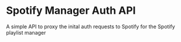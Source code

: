 # Spotify Manager Auth API

A simple API to proxy the inital auth requests to Spotify for the Spotify playlist manager

